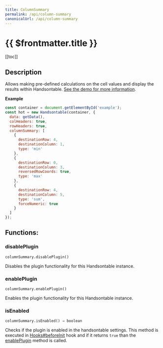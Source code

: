 ```yaml
---
title: ColumnSummary
permalink: /api/column-summary
canonicalUrl: /api/column-summary
---
```


# {{ $frontmatter.title }}

[[toc]]

## Description


Allows making pre-defined calculations on the cell values and display the results within Handsontable.
[See the demo for more information](https://handsontable.com/docs/demo-summary-calculations.html).


**Example**  
```js
const container = document.getElementById('example');
const hot = new Handsontable(container, {
  data: getData(),
  colHeaders: true,
  rowHeaders: true,
  columnSummary: [
    {
      destinationRow: 4,
      destinationColumn: 1,
      type: 'min'
    },
    {
      destinationRow: 0,
      destinationColumn: 3,
      reversedRowCoords: true,
      type: 'max'
    },
    {
      destinationRow: 4,
      destinationColumn: 5,
      type: 'sum',
      forceNumeric: true
    }
  ]
});
```
## Functions:

### disablePlugin
`columnSummary.disablePlugin()`

Disables the plugin functionality for this Handsontable instance.



### enablePlugin
`columnSummary.enablePlugin()`

Enables the plugin functionality for this Handsontable instance.



### isEnabled
`columnSummary.isEnabled() ⇒ boolean`

Checks if the plugin is enabled in the handsontable settings. This method is executed in [Hooks#beforeInit](./Hooks/#beforeInit)
hook and if it returns `true` than the [enablePlugin](#ColumnSummary+enablePlugin) method is called.


